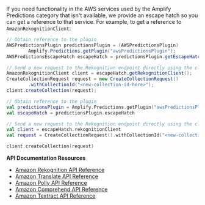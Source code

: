 If you need functionality in the AWS services used by the Amplify Predictions category that isn't available, we provide an escape hatch so you can get a reference to that service. For example, to get a reference to `AmazonRekognitionClient`:

<amplify-block-switcher>
<amplify-block name="Java">

```java
// Obtain reference to the plugin
AWSPredictionsPlugin predictionsPlugin = (AWSPredictionsPlugin)
        Amplify.Predictions.getPlugin("awsPredictionsPlugin");
AWSPredictionsEscapeHatch escapeHatch = predictionsPlugin.getEscapeHatch();

// Send a new request to the Rekognition endpoint directly using the client
AmazonRekognitionClient client = escapeHatch.getRekognitionClient();
CreateCollectionRequest request = new CreateCollectionRequest()
        .withCollectionId("<new-collection-id-here>");
client.createCollection(request);
```

</amplify-block>
<amplify-block name="Kotlin">

```kotlin
// Obtain reference to the plugin
val predictionsPlugin = Amplify.Predictions.getPlugin("awsPredictionsPlugin") as AWSPredictionsPlugin
val escapeHatch = predictionsPlugin.escapeHatch

// Send a new request to the Rekognition endpoint directly using the client
val client = escapeHatch.rekognitionClient
val request = CreateCollectionRequest().withCollectionId("<new-collection-id-here>")

client.createCollection(request)
```

</amplify-block>
</amplify-block-switcher>

**API Documentation Resources**

* [Amazon Rekognition API Reference](https://docs.aws.amazon.com/rekognition/latest/dg/API_Reference.html)
* [Amazon Translate API Reference](https://docs.aws.amazon.com/translate/latest/dg/API_Reference.html)
* [Amazon Polly API Reference](https://docs.aws.amazon.com/polly/latest/dg/API_Reference.html)
* [Amazon Comprehend API Reference](https://docs.aws.amazon.com/comprehend/latest/dg/API_Reference.html)
* [Amazon Textract API Reference](https://docs.aws.amazon.com/textract/latest/dg/API_Reference.html)